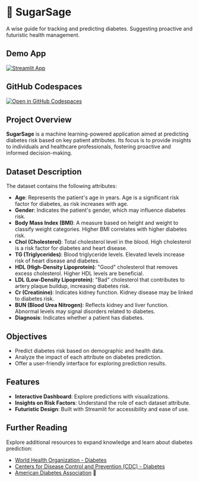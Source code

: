 # 🧊 SugarSage

A wise guide for tracking and predicting diabetes.
Suggesting proactive and futuristic health management.

## Demo App

[![Streamlit App](https://static.streamlit.io/badges/streamlit_badge_black_white.svg)](https://app-starter-kit.streamlit.app/)

## GitHub Codespaces

[![Open in GitHub Codespaces](https://github.com/codespaces/badge.svg)](https://codespaces.new/streamlit/app-starter-kit?quickstart=1)

## Project Overview

**SugarSage** is a machine learning-powered application aimed at predicting diabetes risk based on key patient attributes. Its focus is to provide insights to individuals and healthcare professionals, fostering proactive and informed decision-making.

## Dataset Description

The dataset contains the following attributes:
- **Age**: Represents the patient's age in years. Age is a significant risk factor for diabetes, as risk increases with age.
- **Gender**: Indicates the patient's gender, which may influence diabetes risk.
- **Body Mass Index (BMI)**: A measure based on height and weight to classify weight categories. Higher BMI correlates with higher diabetes risk.
- **Chol (Cholesterol)**: Total cholesterol level in the blood. High cholesterol is a risk factor for diabetes and heart disease.
- **TG (Triglycerides)**: Blood triglyceride levels. Elevated levels increase risk of heart disease and diabetes.
- **HDL (High-Density Lipoprotein)**: "Good" cholesterol that removes excess cholesterol. Higher HDL levels are beneficial.
- **LDL (Low-Density Lipoprotein)**: "Bad" cholesterol that contributes to artery plaque buildup, increasing diabetes risk.
- **Cr (Creatinine)**: Indicates kidney function. Kidney disease may be linked to diabetes risk.
- **BUN (Blood Urea Nitrogen)**: Reflects kidney and liver function. Abnormal levels may signal disorders related to diabetes.
- **Diagnosis**: Indicates whether a patient has diabetes.

## Objectives

- Predict diabetes risk based on demographic and health data.
- Analyze the impact of each attribute on diabetes prediction.
- Offer a user-friendly interface for exploring prediction results.

## Features

- **Interactive Dashboard**: Explore predictions with visualizations.
- **Insights on Risk Factors**: Understand the role of each dataset attribute.
- **Futuristic Design**: Built with Streamlit for accessibility and ease of use.

## Further Reading

Explore additional resources to expand knowledge and learn about diabetes prediction:
- [World Health Organization - Diabetes](https://www.who.int/health-topics/diabetes)
- [Centers for Disease Control and Prevention (CDC) - Diabetes](https://www.cdc.gov/diabetes/)
- [American Diabetes Association](https://www.diabetes.org/)
🚀
